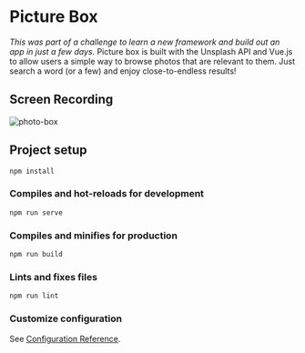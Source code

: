 # Picture Box
_This was part of a challenge to learn a new framework and build out an app in just a few days._
Picture box is built with the Unsplash API and Vue.js to allow users a simple way to browse photos that are relevant to them. 
Just search a word (or a few) and enjoy close-to-endless results!

## Screen Recording
![photo-box](https://user-images.githubusercontent.com/50784336/72231162-1224bf80-3577-11ea-9047-e7d795d3bd8b.gif)

## Project setup
```
npm install
```

### Compiles and hot-reloads for development
```
npm run serve
```

### Compiles and minifies for production
```
npm run build
```

### Lints and fixes files
```
npm run lint
```

### Customize configuration
See [Configuration Reference](https://cli.vuejs.org/config/).
